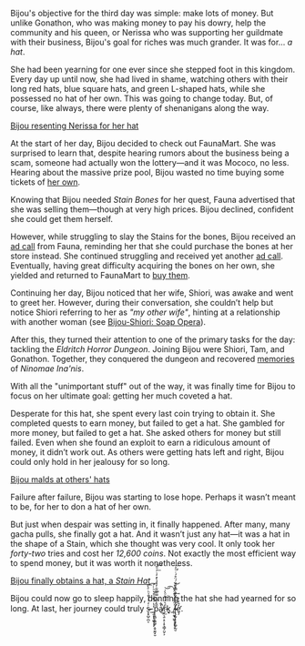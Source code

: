 Bijou's objective for the third day was simple: make lots of money. But unlike Gonathon, who was making money to pay his dowry, help the community and his queen, or Nerissa who was supporting her guildmate with their business, Bijou's goal for riches was much grander. It was for... *a hat*.

She had been yearning for one ever since she stepped foot in this kingdom. Every day up until now, she had lived in shame, watching others with their long red hats, blue square hats, and green L-shaped hats, while she possessed no hat of her own. This was going to change today. But, of course, like always, there were plenty of shenanigans along the way.

[Bijou resenting Nerissa for her hat](#embed:https://www.youtube.com/live/Tl7rUzJyc_0?t=141)

At the start of her day, Bijou decided to check out FaunaMart. She was surprised to learn that, despite hearing rumors about the business being a scam, someone had actually won the lottery—and it was Mococo, no less. Hearing about the massive prize pool, Bijou wasted no time buying some tickets of [her own](https://www.youtube.com/live/Tl7rUzJyc_0?feature=shared\&t=616).

Knowing that Bijou needed *Stain Bones* for her quest, Fauna advertised that she was selling them—though at very high prices. Bijou declined, confident she could get them herself.

However, while struggling to slay the Stains for the bones, Bijou received an [ad call](https://www.youtube.com/live/Tl7rUzJyc_0?feature=shared\&t=2340) from Fauna, reminding her that she could purchase the bones at her store instead. She continued struggling and received yet another [ad call](https://www.youtube.com/live/Tl7rUzJyc_0?feature=shared\&t=2565). Eventually, having great difficulty acquiring the bones on her own, she yielded and returned to FaunaMart to [buy them](https://www.youtube.com/live/Tl7rUzJyc_0?feature=shared\&t=3325).

Continuing her day, Bijou noticed that her wife, Shiori, was awake and went to greet her. However, during their conversation, she couldn’t help but notice Shiori referring to her as *"my other wife"*, hinting at a relationship with another woman (see [Bijou-Shiori: Soap Opera](#edge:shiori-bijou)).

After this, they turned their attention to one of the primary tasks for the day: tackling the *Eldritch Horror Dungeon*. Joining Bijou were Shiori, Tam, and Gonathon. Together, they conquered the dungeon and recovered [memories](https://www.youtube.com/live/Tl7rUzJyc_0?feature=shared\&t=12019) of *Ninomae Ina'nis*.

With all the "unimportant stuff" out of the way, it was finally time for Bijou to focus on her ultimate goal: getting her much coveted a hat.

Desperate for this hat, she spent every last coin trying to obtain it. She completed quests to earn money, but failed to get a hat. She gambled for more money, but failed to get a hat. She asked others for money but still failed. Even when she found an exploit to earn a ridiculous amount of money, it didn’t work out. As others were getting hats left and right, Bijou could only hold in her jealousy for so long.

[Bijou malds at others' hats](#embed:https://www.youtube.com/live/Tl7rUzJyc_0?t=9316)

Failure after failure, Bijou was starting to lose hope. Perhaps it wasn’t meant to be, for her to don a hat of her own.

But just when despair was setting in, it finally happened. After many, many gacha pulls, she finally got a hat. And it wasn’t just any hat—it was a hat in the shape of a Stain, which she thought was very cool. It only took her *forty-two* tries and cost her *12,600 coins*. Not exactly the most efficient way to spend money, but it was worth it nonetheless.

[Bijou finally obtains a hat, a *Stain Hat*](#embed:https://www.youtube.com/live/Tl7rUzJyc_0?t=22515)

Bijou could now go to sleep happily, donning the hat she had yearned for so long. At last, her journey could truly s̴̶͙͙̺̜̪͔ͬ̒̍̒̌̄̍ͪͣ̀͞͡\_͍̯̗̩̦͚̹͕̗̓̔ͥ͌̍͒͛ͪ͑́͜͞p̨͈̻͎̻͚̹͕̬̮̰͓̮͂͂̓͆ͮ̿̿͋̓ͤ̉̀̽̒̇ͬͦ̋͟͝a̸̔̂̚͜͟ŗ̷̠͉̱͕̠̩̟̖͇̗̤̬͕ͩ͛̒͗̈ͦ̀͗͜͝͡k͈͉\_̸̤̤̰̟͖̬͕͙̜͉ͭ̈̀ͤ́̍̆ͦ̌̋̉͢͝l̴̵̵̢̧̛̛̰̥͕͓̟͚̩̰̮̑ͭ́ͣ̐̐̿̽̐̐́̈̊́ͥͦ͐̕͞e̛̬̗̒̑̒̓.
